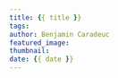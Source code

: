 ```yaml
---
title: {{ title }}
tags:
author: Benjamin Caradeuc
featured_image:
thumbnail:
date: {{ date }}
---
```

